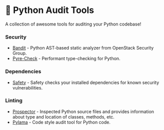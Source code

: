 # 🐍 Python Audit Tools

A collection of awesome tools for auditing your Python codebase!

### Security

- [Bandit](https://github.com/openstack/bandit) - Python AST-based static analyzer from OpenStack Security Group.
- [Pyre-Check](https://github.com/facebook/pyre-check) - Performant type-checking for Python.

### Dependencies

- [Safety](https://github.com/pyupio/safety) - Safety checks your installed dependencies for known security vulnerabilities.

### Linting

- [Prospector](https://github.com/PyCQA/prospector) - Inspected Python source files and provides information about type and location of classes, methods, etc.
- [Pylama](https://github.com/klen/pylama) - Code style audit tool for Python code.

